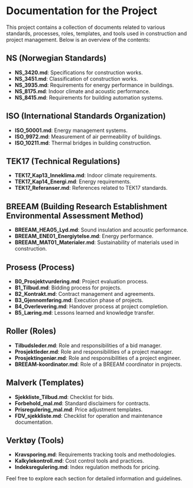 # Documentation for the Project

This project contains a collection of documents related to various standards, processes, roles, templates, and tools used in construction and project management. Below is an overview of the contents:

## NS (Norwegian Standards)
- **NS_3420.md**: Specifications for construction works.
- **NS_3451.md**: Classification of construction works.
- **NS_3935.md**: Requirements for energy performance in buildings.
- **NS_8175.md**: Indoor climate and acoustic performance.
- **NS_8415.md**: Requirements for building automation systems.

## ISO (International Standards Organization)
- **ISO_50001.md**: Energy management systems.
- **ISO_9972.md**: Measurement of air permeability of buildings.
- **ISO_10211.md**: Thermal bridges in building construction.

## TEK17 (Technical Regulations)
- **TEK17_Kap13_Inneklima.md**: Indoor climate requirements.
- **TEK17_Kap14_Energi.md**: Energy requirements.
- **TEK17_Referanser.md**: References related to TEK17 standards.

## BREEAM (Building Research Establishment Environmental Assessment Method)
- **BREEAM_HEA05_Lyd.md**: Sound insulation and acoustic performance.
- **BREEAM_ENE01_Energiytelse.md**: Energy performance.
- **BREEAM_MAT01_Materialer.md**: Sustainability of materials used in construction.

## Prosess (Process)
- **B0_Prosjektvurdering.md**: Project evaluation process.
- **B1_Tilbud.md**: Bidding process for projects.
- **B2_Kontrakt.md**: Contract management and agreements.
- **B3_Gjennomføring.md**: Execution phase of projects.
- **B4_Overlevering.md**: Handover process at project completion.
- **B5_Læring.md**: Lessons learned and knowledge transfer.

## Roller (Roles)
- **Tilbudsleder.md**: Role and responsibilities of a bid manager.
- **Prosjektleder.md**: Role and responsibilities of a project manager.
- **Prosjektingeniør.md**: Role and responsibilities of a project engineer.
- **BREEAM-koordinator.md**: Role of a BREEAM coordinator in projects.

## Malverk (Templates)
- **Sjekkliste_Tilbud.md**: Checklist for bids.
- **Forbehold_mal.md**: Standard disclaimers for contracts.
- **Prisregulering_mal.md**: Price adjustment templates.
- **FDV_sjekkliste.md**: Checklist for operation and maintenance documentation.

## Verktøy (Tools)
- **Kravsporing.md**: Requirements tracking tools and methodologies.
- **Kalkylekontroll.md**: Cost control tools and practices.
- **Indeksregulering.md**: Index regulation methods for pricing.

Feel free to explore each section for detailed information and guidelines.